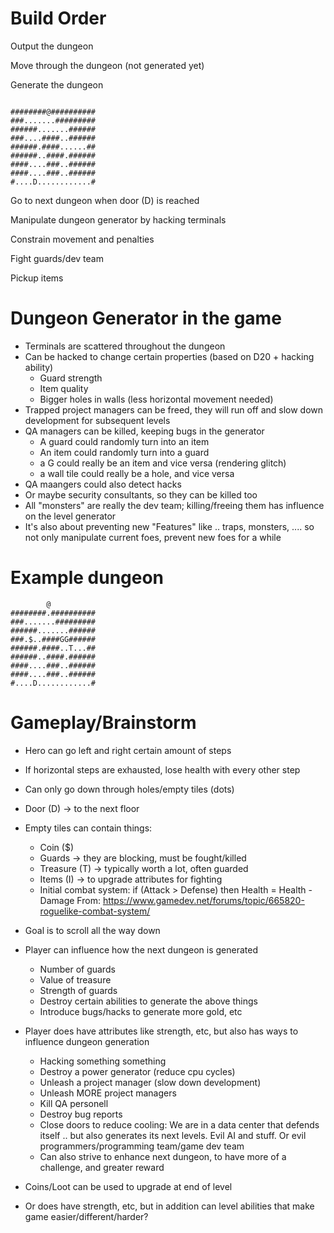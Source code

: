 # Build Order 

Output the dungeon

Move through the dungeon (not generated yet)

Generate the dungeon
```
        
########@##########
###.......#########
######.......######
###....####..######
######.####......##
######..####.######
####....###..######
####....###..######
#....D............#
```


Go to next dungeon when door (D) is reached

Manipulate dungeon generator by hacking terminals

Constrain movement and penalties

Fight guards/dev team

Pickup items





# Dungeon Generator in the game

- Terminals are scattered throughout the dungeon
- Can be hacked to change certain properties (based on D20 + hacking ability)
    - Guard strength
    - Item quality
    - Bigger holes in walls (less horizontal movement needed)
- Trapped project managers can be freed, they will run off and slow down development for subsequent levels
- QA managers can be killed, keeping bugs in the generator
    - A guard could randomly turn into an item
    - An item could randomly turn into a guard
    - a G could really be an item and vice versa (rendering glitch)
    - a wall tile could really be a hole, and vice versa
- QA maangers could also detect hacks
- Or maybe security consultants, so they can be killed too
- All "monsters" are really the dev team; killing/freeing them has influence on the level generator
- It's also about preventing new "Features" like .. traps, monsters, .... so not only manipulate current foes, prevent new foes for a while



# Example dungeon
```
        @
########.##########
###.......#########
######.......######
###.$..####GG######
######.####..T...##
######..####.######
####....###..######
####....###..######
#....D............#
```

# Gameplay/Brainstorm

- Hero can go left and right certain amount of steps
- If horizontal steps are exhausted, lose health with every other step
- Can only go down through holes/empty tiles (dots)
- Door (D) -> to the next floor
- Empty tiles can contain things: 
    - Coin ($)
    - Guards -> they are blocking, must be fought/killed
    - Treasure (T) -> typically worth a lot, often guarded
    - Items (I) -> to upgrade attributes for fighting
    - Initial combat system:
        if (Attack > Defense) then Health = Health - Damage
        From: https://www.gamedev.net/forums/topic/665820-roguelike-combat-system/

- Goal is to scroll all the way down    

- Player can influence how the next dungeon is generated
    - Number of guards
    - Value of treasure
    - Strength of guards
    - Destroy certain abilities to generate the above things
    - Introduce bugs/hacks to generate more gold, etc

- Player does have attributes like strength, etc, but also has ways to influence dungeon generation
    - Hacking something something
    - Destroy a power generator (reduce cpu cycles)
    - Unleash a project manager (slow down development)
    - Unleash MORE project managers
    - Kill QA personell
    - Destroy bug reports
    - Close doors to reduce cooling:  We are in a data center that defends itself .. but also generates its next levels. Evil AI and stuff. Or evil programmers/programming team/game dev team
    - Can also strive to enhance next dungeon, to have more of a challenge, and greater reward

- Coins/Loot can be used to upgrade at end of level 

- Or does have strength, etc, but in addition can level abilities that make game easier/different/harder?



